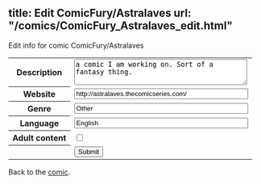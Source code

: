 title: Edit ComicFury/Astralaves
url: "/comics/ComicFury_Astralaves_edit.html"
---
Edit info for comic ComicFury/Astralaves

<form name="comic" action="http://gaepostmail.appspot.com/comic/" method="post">
<table class="comicinfo">
<tr>
<th>Description</th><td><textarea name="description" cols="40" rows="3">a comic I am working on. Sort of a fantasy thing.</textarea></td>
</tr>
<tr>
<th>Website</th><td><input type="text" name="url" value="http://astralaves.thecomicseries.com/" size="40"/></td>
</tr>
<tr>
<th>Genre</th><td><input type="text" name="genre" value="Other" size="40"/></td>
</tr>
<tr>
<th>Language</th><td><input type="text" name="language" value="English" size="40"/></td>
</tr>
<tr>
<th>Adult content</th><td><input type="checkbox" name="adult" value="adult" /></td>
</tr>
<tr>
<th></th><td>
<input type="hidden" name="comic" value="ComicFury_Astralaves" />
<input type="submit" name="submit" value="Submit" />
</td>
</tr>
</table>
</form>

Back to the [comic](ComicFury_Astralaves.html).
